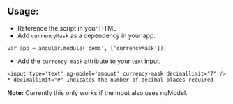 ## Usage:

* Reference the script in your HTML
* Add `currencyMask` as a dependency in your app.
```
var app = angular.module('demo', ['currencyMask']);
```
* Add the `currency-mask` attribute to your text input.
```
<input type='text' ng-model='amount' currency-mask decimallimit="7" />
* decimallimit="#" Indicates the number of decimal places required
```


**Note:** Currently this only works if the input also uses ngModel.

